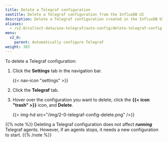```yaml
---
title: Delete a Telegraf configuration
seotitle: Delete a Telegraf configuration from the InfluxDB UI
description: Delete a Telegraf configuration created in the InfluxDB UI.
aliases:
  - /v2.0/collect-data/use-telegraf/auto-config/delete-telegraf-config
menu:
  v2_0:
    parent: Automatically configure Telegraf
weight: 303
---
```


To delete a Telegraf configuration:

1. Click the **Settings** tab in the navigation bar.

    {{< nav-icon "settings" >}}

2. Click the **Telegraf** tab.
3. Hover over the configuration you want to delete, click the **{{< icon "trash" >}}**
   icon, and **Delete**.

    {{< img-hd src="/img/2-0-telegraf-config-delete.png" />}}

{{% note %}}
Deleting a Telegraf configuration does not affect _**running**_ Telegraf agents.
However, if an agents stops, it needs a new configuration to start.
{{% /note %}}

